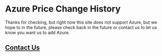 # Azure Price Change History

Thanks for checking, but right now this site does not support Azure, but we hope to in the future, please check back in the future or contact us to let us know you want us to add Azure.

## [Contact Us](about.md)

